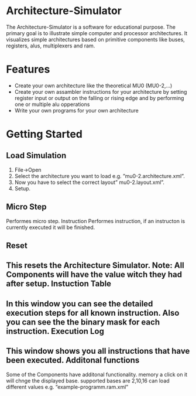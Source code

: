 Architecture-Simulator
======================
The Architecture-Simulator is a software for educational purpose. The primary goal is to illustrate simple computer and processor
architectures. It visualizes simple architectures based on primitive components like buses, registers, alus, multiplexers and ram.


Features
======================
* Create your own architecture like the theoretical MU0 (MU0-2,...)
* Create your own assambler instructions for your architecture by setting register input or output on the falling or rising edge and by performing one or multiple alu opperations
* Write your own programs for your own architecture 



Getting Started 
======================

Load Simulation
----------------------
1. File->Open
2. Select the architecture you want to load e.g. ”mu0-2.architecture.xml”. 
3. Now you have to select the correct layout” mu0-2.layout.xml”. 
4. Setup. 

Micro Step
----------------------
Performes micro step.
Instruction 
Performes instruction, if an instructon is currently executed it will 
be finished. 

Reset 
----------------------
This resets the Architecture Simulator. Note: All Components will have the value witch they had after setup. 
Instuction Table
----------------------  
In this window you can see the detailed execution steps for all known instruction. Also you can see the the binary mask for each instruction. 
Execution Log 
----------------------
This window shows you all instructions that have been executed. 
Additonal functions 
----------------------
Some of the Components have additonal functionality. 
memory a click on it will chnge the displayed base. supported bases are 2,10,16 can load different values e.g. ”example-programm.ram.xml”
